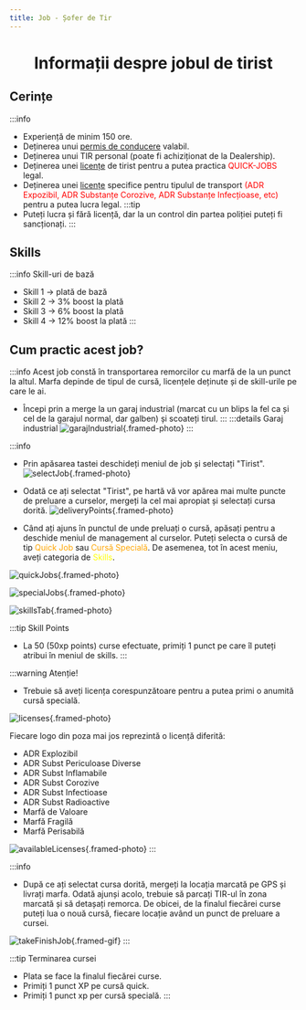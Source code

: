 ```yaml
---
title: Job - Șofer de Tir
---
```


<script setup> 
    import KeyIcon from '../.vitepress/components/KeyIcon.vue'
</script>

# <span class="title-font"><center>Informații despre jobul de tirist</center></span>

## <span class="header-font">Cerințe</span>

:::info
- Experiență de minim 150 ore.
- Deținerea unui [permis de conducere](/general/scoala) valabil.
- Deținerea unui TIR personal (poate fi achiziționat de la Dealership).
- Deținerea unei [licențe](/general/licente) de tirist pentru a putea practica <span style="color:red;">QUICK-JOBS</span> legal.
- Deținerea unei [licențe](/general/licente) specifice pentru tipulul de transport <span style="color:red;">(ADR Expozibil, ADR Substanțe Corozive, ADR Substanțe Infecțioase, etc)</span> pentru a putea lucra legal.
:::tip
- Puteți lucra și fără licență, dar la un control din partea poliției puteți fi sancționați.
:::

## <span class="header-font">Skills</span>

:::info Skill-uri de bază
- Skill 1 -> plată de bază
- Skill 2 -> 3% boost la plată
- Skill 3 -> 6% boost la plată
- Skill 4 -> 12% boost la plată
:::

## <span class="header-font">Cum practic acest job?</span>

:::info
Acest job constă în transportarea remorcilor cu marfă de la un punct la altul. Marfa depinde de tipul de cursă, licențele deținute și de skill-urile pe care le ai.

- Începi prin a merge la un garaj industrial (marcat cu un blips la fel ca și cel de la garajul normal, dar galben) și scoateți tirul.
:::
:::details Garaj industrial
![garajIndustrial](https://i.imgur.com/ZC1aSuC.png){.framed-photo}
:::

:::info
- Prin apăsarea tastei <KeyIcon keyType="j" /> deschideți meniul de job și selectați "Tirist".
![selectJob](https://i.imgur.com/WC3Owtm.png){.framed-photo}

- Odată ce ați selectat "Tirist", pe hartă vă vor apărea mai multe puncte de preluare a curselor, mergeți la cel mai apropiat și selectați cursa dorită.
![deliveryPoints](https://i.imgur.com/6JhVsFs.png){.framed-photo}

- Când ați ajuns în punctul de unde preluați o cursă, apăsați <KeyIcon keyType="q" /> pentru a deschide meniul de management al curselor. Puteți selecta o cursă de tip <span style="color:orange">Quick Job</span> sau <span style="color:orange">Cursă Specială</span>. De asemenea, tot în acest meniu, aveți categoria de <span style="color:yellow">Skills</span>.

![quickJobs](https://i.imgur.com/3j8bXpw.png){.framed-photo}

![specialJobs](https://i.imgur.com/Ec6MK5K.png){.framed-photo}

![skillsTab](https://i.imgur.com/I2NGRbF.png){.framed-photo}

:::tip Skill Points
- La 50 (50xp points) curse efectuate, primiți 1 punct pe care îl puteți atribui în meniul de skills.
:::

:::warning Atenție!
- Trebuie să aveți licența corespunzătoare pentru a putea primi o anumită cursă specială.

![licenses](https://i.imgur.com/41Tpdgm.png){.framed-photo}

<!-- Daca nu merg pozele in tabel, de scos comentariul de mai jos -->

Fiecare logo din poza mai jos reprezintă o licență diferită:
- ADR Explozibil
- ADR Subst Periculoase Diverse
- ADR Subst Inflamabile
- ADR Subst Corozive
- ADR Subst Infectioase
- ADR Subst Radioactive
- Marfă de Valoare
- Marfă Fragilă
- Marfă Perisabilă

![availableLicenses](https://i.imgur.com/Gtolix7.png){.framed-photo}
:::

<!-- | Logo                            | Licență                       |
| -------------------             | ----------------------------- |
| https://i.imgur.com/WA8Bi0V.png | ADR Explozibil                |
| https://i.imgur.com/PkBv0Ya.png | ADR Subst Periculoase Diverse |
| https://i.imgur.com/sgMPibd.png | ADR Subst Inflamabile         |
| https://i.imgur.com/HNLflF1.png | ADR Subst Corozive            |
| https://i.imgur.com/f82p0kr.png | ADR Subst Infectioase         |
| https://i.imgur.com/y1ha0Ia.png | ADR Subst Radioactive         |
| https://i.imgur.com/fXUuzhV.png | Marfă de Valoare              |
| https://i.imgur.com/RlyKxDp.png | Marfă Fragilă                 |
| https://i.imgur.com/URVy3WU.png | Marfă Perisabilă              |

![availableLicenses](https://i.imgur.com/Gtolix7.png){.framed-photo} -->

:::info
- După ce ați selectat cursa dorită, mergeți la locația marcată pe GPS și livrați marfa. Odată ajunși acolo, trebuie să parcați TIR-ul în zona marcată și să detașați remorca. De obicei, de la finalul fiecărei curse puteți lua o nouă cursă, fiecare locație având un punct de preluare a cursei.

![takeFinishJob](https://i.imgur.com/JWmWCaM.gif){.framed-gif}
:::

:::tip Terminarea cursei
- Plata se face la finalul fiecărei curse.
- Primiți 1 punct XP pe cursă quick. 
- Primiți 1 punct xp per cursă specială.
:::
